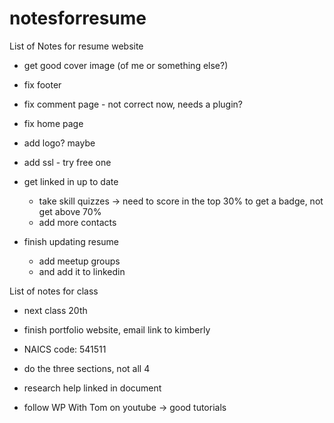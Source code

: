 # notesforresume
List of Notes for resume website

- get good cover image (of me or something else?)
- fix footer
- fix comment page - not correct now, needs a plugin?
- fix home page
- add logo? maybe
- add ssl - try free one

- get linked in up to date
	- take skill quizzes -> need to score in the top 30% to get a badge, not get above 70%
	- add more contacts
- finish updating resume
	- add meetup groups
	- and add it to linkedin

List of notes for class

- next class 20th
- finish portfolio website, email link to kimberly
- NAICS code: 541511
- do the three sections, not all 4
- research help linked in document


- follow WP With Tom on youtube -> good tutorials
